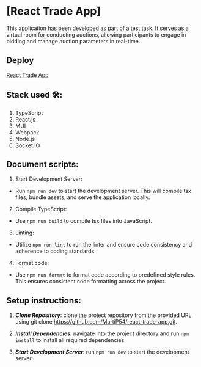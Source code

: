# [React Trade App]

This application has been developed as part of a test task. It serves as a virtual room for conducting auctions, allowing participants to engage in bidding and manage auction parameters in real-time.

## Deploy
[React Trade App](https://react-trade-app.onrender.com/)

## Stack used 🛠️:
1. TypeScript
2. React.js
4. MUI
5. Webpack
6. Node.js
7. Socket.IO


## Document scripts:
1. Start Development Server:

- Run `npm run dev` to start the development server. This will compile tsx files, bundle assets, and serve the application locally.

2. Compile TypeScript:

- Use `npm run build` to compile tsx files into JavaScript.

3. Linting:

- Utilize `npm run lint` to run the linter and ensure code consistency and adherence to coding standards.

4. Format code:

- Use `npm run format` to format code according to predefined style rules. This ensures consistent code formatting across the project.

## Setup instructions:

1. **_Clone Repository_**: clone the project repository from the provided URL using git clone
 <https://github.com/MartiP54/react-trade-app.git>.

2. **_Install Dependencies_**: navigate into the project directory and run `npm install` to install all required dependencies.

3. **_Start Development Server_**: run `npm run dev` to start the development server.
